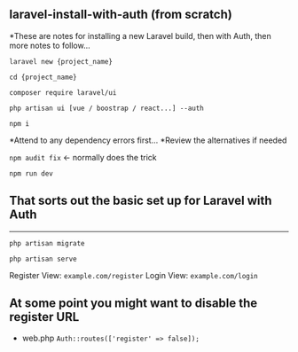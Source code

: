 ## laravel-install-with-auth (from scratch)
*These are notes for installing a new Laravel build, then with Auth, then more notes to follow...

`laravel new {project_name}`

`cd {project_name}`

`composer require laravel/ui`

`php artisan ui [vue / boostrap / react...] --auth`

`npm i` 

*Attend to any dependency errors first...
*Review the alternatives if needed

`npm audit fix` <- normally does the trick

`npm run dev`

## That sorts out the basic set up for Laravel with Auth
<hr>

`php artisan migrate`

`php artisan serve`

Register View: `example.com/register`
Login View: `example.com/login`

## At some point you might want to disable the register URL 
* web.php
`Auth::routes(['register' => false]);`
